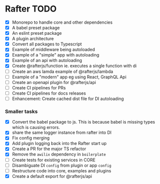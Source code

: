 # Rafter TODO

- [x] Monorepo to handle core and other dependencies
- [x] A babel preset package
- [x] An eslint preset package
- [x] A plugin architecture
- [x] Convert all packages to Typescript
- [x] Example of middleware being autoloaded
- [x] Example of a "simple" app with autoloading
- [x] Example of an api with autoloading
- [x] Create @rafterjs/function ie. executes a single function with di
- [ ] Create an aws lamda example of @rafterjs/lambda
- [ ] Example of a "modern" app eg using React, GraphQL Api
- [ ] Create an openapi plugin for @rafterjs/api
- [ ] Create CI pipelines for PRs
- [ ] Create CI pipelines for docs releases
- [ ] Enhancement: Create cached dist file for DI autoloading

### Smaller tasks

- [x] Convert the babel package to js. This is because babel is missing types which is causing errors.
- [x] share the same logger instance from rafter into DI
- [x] Fix config merging
- [x] Add plugin logging back into the Rafter start up
- [x] Create a PR for the major TS refactor
- [x] Remove the `awilix` dependency in `boilerplate`
- [ ] Create tests for existing services in CORE
- [ ] Disambiguate DI `config` from plugin or app `config`
- [ ] Restructure code into core, examples and plugins
- [x] Create a default export for @rafterjs/api
